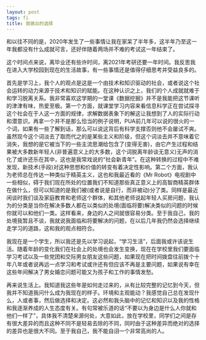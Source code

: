 ```yaml
---
layout: post
tags: fi
title: 我做出的选择
---
```


​		和以往不同的是，2020年发生了一些事情让我在家呆了半年多，这半年乃至这一年我都没有什么成就可言，还好伴随着两场并不难的考试这一年结束了。

​		这个时间点来说，离毕业还有些许时间，离2021年考研还要一年时间。我反思我在进入大学校园到现在的生活故事，有一些事情还是值得仔细思考并受益良多的。

​		首先是学习上，我个人的观点是这是一个由技术和知识驱动的社会，或者说这个社会运转的动力来源于技术和知识的赋能。在这种认识之上，我们的个人成就就难于和学习脱离关系。我非常喜欢这学期的一堂课《数据挖掘》并不是我能把这节课听的津津有味，热爱至极。第一个方面，就课堂学习内容来看信息科学正在尝试探寻这个社会在于人这一方面的规律，求解数据表象下的解这让我想到了人的实际行动和潜意识。再拿一个并不是那么恰当的例子说明，PUA前几年可以说的很火的一个词，如果有一些了解到话，那么可以说这背后有科学支撑否则他不会屡试不爽。虽然现今这个词淡去了取而代之的是某些主义和阶级，但这个词淡去并不意味着它消失，我想的是它被当下的一些主流思潮给包含了(变得无害)，由它产生过程和结果被大多数新年轻人(非普遍意义上的大多数，这个词脱离年龄谈无意义)无声的消化了或许还乐在其中，这也是我常戏说的“社会新青年”。在这种转换的过程中不难发现，新技术(手段)对这种思想和价值的转变有着决定性影响。第二个方面，我认为老师总在传达一种类似于精英主义，这也和我最近看的《Mr Robot》电视剧中一些相似，碍于我们现在所处的位置我们不知道那些真正意义上的高智商精英群体在做什么，但可以知道的是我们被(或者说是自行，而非被动)分了类。同样是最近闲谈时我们谈及家庭教育和老师这个群体，和其他老师说起年轻人买房问题，我认为的分类是当你在解决多数人都在以类似的处境(面临将要)解决类似的问题的时候你就可以和他们一类。这样看来，身边的人之间就很容易分类。至于我自己，我的处境我暂且不谈，我就说我面临和将要解决的问题，在以后几年我仍然会选择继续走学习的道路，这和我的观点相符合。

​		我现在是一个学生，所以我还是先以学习说起，“学习生活”，后面我或许该说生活。随着年龄的变化我们在社会上的处境也会发生变换，现在在学校里我们要面临学习考试以及一些党团和交际男女朋友这些问题，如果现在把时间拨盘往前拨个十年八年或者说再远一点学习和考试或许还有但应该不再是主要问题，如果说有幸在这些年间解决了男女婚恋问题可能又为孩子和工作的事情发愁。

​		再来说生活上。我知道我这些年是如何走过来的，从有比较完整的记忆到今天，但我并不知道我问什么成为我现在的样子。环境和主观能动？我感觉自己总在发现什么，人或者事，然后做选择和决定。这必然和我头脑中的记忆和知识以及我的性格和我逐渐养成的人生态度有关。有句常被乐道的话“不要以为身边是什么人你就和他们一样了”，具体我不清楚来源何处，大意如此，放在学校里，同学们之间是存有很大差异的而且这种不同不是轻易去除的不同，同时由于这种差异而绝对的选择的差异也是很大不同。至于我自己，我不能自诩一个非常高尚的人。